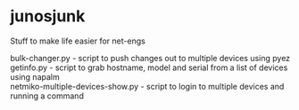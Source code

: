 # junosjunk

Stuff to make life easier for net-engs<br/>

bulk-changer.py - script to push changes out to multiple devices using pyez<br/>
getinfo.py - script to grab hostname, model and serial from a list of devices using napalm<br/>
netmiko-multiple-devices-show.py - script to login to multiple devices and running a command<br/>
